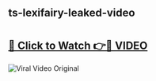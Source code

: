 ## ts-lexifairy-leaked-video 

# <h2><a href="http://freeplayer.one?title=ts-lexifairy-leaked-video&ref=21J">🔗 Click to Watch 👉🔴 VIDEO</a></h2>

<a href="http://freeplayer.one?title=ts-lexifairy-leaked-video&ref=21J" rel="nofollow" data-target="animated-image.originalLink"><img src="https://i.ibb.co.com/xMMVF88/686577567.gif" alt="Viral Video Original" style="max-width: 100%; display: inline-block;" data-target="animated-image.originalImage"></a>

